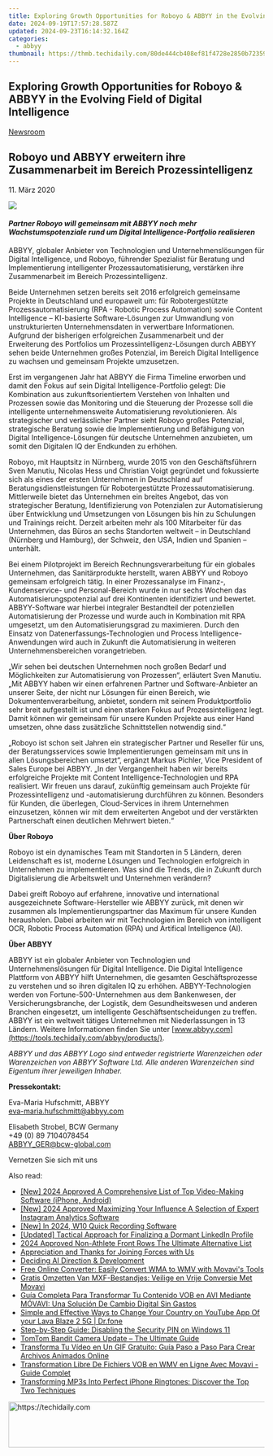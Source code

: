 ```yaml
---
title: Exploring Growth Opportunities for Roboyo & ABBYY in the Evolving Field of Digital Intelligence
date: 2024-09-19T17:57:28.587Z
updated: 2024-09-23T16:14:32.164Z
categories:
  - abbyy
thumbnail: https://thmb.techidaily.com/80de444cb408ef81f4728e2850b723591d8016d7f4cd61445fe263111407c51f.jpg
---
```


## Exploring Growth Opportunities for Roboyo & ABBYY in the Evolving Field of Digital Intelligence

[Newsroom](https://tools.techidaily.com/abbyy/products/)

## Roboyo und ABBYY erweitern ihre Zusammenarbeit im Bereich Prozessintelligenz

11\. März 2020

![](https://content.abbyy.com/-/media/project/abbyy/abbyy/branchtemplates/shutterstock_1272462163_1296-x-729.jpg?h=729&iar=0&w=1296)

#### _Partner Roboyo will gemeinsam mit ABBYY noch mehr Wachstumspotenziale rund um Digital Intelligence-Portfolio realisieren_

ABBYY, globaler Anbieter von Technologien und Unternehmenslösungen für Digital Intelligence, und Roboyo, führender Spezialist für Beratung und Implementierung intelligenter Prozessautomatisierung, verstärken ihre Zusammenarbeit im Bereich Prozessintelligenz.

Beide Unternehmen setzen bereits seit 2016 erfolgreich gemeinsame Projekte in Deutschland und europaweit um: für Robotergestützte Prozessautomatisierung (RPA - Robotic Process Automation) sowie Content Intelligence – KI-basierte Software-Lösungen zur Umwandlung von unstrukturierten Unternehmensdaten in verwertbare Informationen. Aufgrund der bisherigen erfolgreichen Zusammenarbeit und der Erweiterung des Portfolios um Prozessintelligenz-Lösungen durch ABBYY sehen beide Unternehmen großes Potenzial, im Bereich Digital Intelligence zu wachsen und gemeinsam Projekte umzusetzen.

Erst im vergangenen Jahr hat ABBYY die Firma Timeline erworben und damit den Fokus auf sein Digital Intelligence-Portfolio gelegt: Die Kombination aus zukunftsorientiertem Verstehen von Inhalten und Prozessen sowie das Monitoring und die Steuerung der Prozesse soll die intelligente unternehmensweite Automatisierung revolutionieren. Als strategischer und verlässlicher Partner sieht Roboyo großes Potenzial, strategische Beratung sowie die Implementierung und Befähigung von Digital Intelligence-Lösungen für deutsche Unternehmen anzubieten, um somit den Digitalen IQ der Endkunden zu erhöhen.

Roboyo, mit Hauptsitz in Nürnberg, wurde 2015 von den Geschäftsführern Sven Manutiu, Nicolas Hess und Christian Voigt gegründet und fokussierte sich als eines der ersten Unternehmen in Deutschland auf Beratungsdienstleistungen für Robotergestützte Prozessautomatisierung. Mittlerweile bietet das Unternehmen ein breites Angebot, das von strategischer Beratung, Identifizierung von Potenzialen zur Automatisierung über Entwicklung und Umsetzungen von Lösungen bis hin zu Schulungen und Trainings reicht. Derzeit arbeiten mehr als 100 Mitarbeiter für das Unternehmen, das Büros an sechs Standorten weltweit – in Deutschland (Nürnberg und Hamburg), der Schweiz, den USA, Indien und Spanien – unterhält.

Bei einem Pilotprojekt im Bereich Rechnungsverarbeitung für ein globales Unternehmen, das Sanitärprodukte herstellt, waren ABBYY und Roboyo gemeinsam erfolgreich tätig. In einer Prozessanalyse im Finanz-, Kundenservice- und Personal-Bereich wurde in nur sechs Wochen das Automatisierungspotenzial auf drei Kontinenten identifiziert und bewertet. ABBYY-Software war hierbei integraler Bestandteil der potenziellen Automatisierung der Prozesse und wurde auch in Kombination mit RPA umgesetzt, um den Automatisierungsgrad zu maximieren. Durch den Einsatz von Datenerfassungs-Technologien und Process Intelligence-Anwendungen wird auch in Zukunft die Automatisierung in weiteren Unternehmensbereichen vorangetrieben.

„Wir sehen bei deutschen Unternehmen noch großen Bedarf und Möglichkeiten zur Automatisierung von Prozessen“, erläutert Sven Manutiu. „Mit ABBYY haben wir einen erfahrenen Partner und Software-Anbieter an unserer Seite, der nicht nur Lösungen für einen Bereich, wie Dokumentenverarbeitung, anbietet, sondern mit seinem Produktportfolio sehr breit aufgestellt ist und einen starken Fokus auf Prozessintelligenz legt. Damit können wir gemeinsam für unsere Kunden Projekte aus einer Hand umsetzen, ohne dass zusätzliche Schnittstellen notwendig sind.“

„Roboyo ist schon seit Jahren ein strategischer Partner und Reseller für uns, der Beratungsservices sowie Implementierungen gemeinsam mit uns in allen Lösungsbereichen umsetzt“, ergänzt Markus Pichler, Vice President of Sales Europe bei ABBYY. „In der Vergangenheit haben wir bereits erfolgreiche Projekte mit Content Intelligence-Technologien und RPA realisiert. Wir freuen uns darauf, zukünftig gemeinsam auch Projekte für Prozessintelligenz und -automatisierung durchführen zu können. Besonders für Kunden, die überlegen, Cloud-Services in ihrem Unternehmen einzusetzen, können wir mit dem erweiterten Angebot und der verstärkten Partnerschaft einen deutlichen Mehrwert bieten.“

**Über Roboyo**

Roboyo ist ein dynamisches Team mit Standorten in 5 Ländern, deren Leidenschaft es ist, moderne Lösungen und Technologien erfolgreich in Unternehmen zu implementieren. Was sind die Trends, die in Zukunft durch Digitalisierung die Arbeitswelt und Unternehmen verändern? 

Dabei greift Roboyo auf erfahrene, innovative und international ausgezeichnete Software-Hersteller wie ABBYY zurück, mit denen wir zusammen als Implementierungspartner das Maximum für unsere Kunden herausholen. Dabei arbeiten wir mit Technologien im Bereich von intelligent OCR, Robotic Process Automation (RPA) und Artifical Intelligence (AI).

**Über ABBYY**

ABBYY ist ein globaler Anbieter von Technologien und Unternehmenslösungen für Digital Intelligence. Die Digital Intelligence Plattform von ABBYY hilft Unternehmen, die gesamten Geschäftsprozesse zu verstehen und so ihren digitalen IQ zu erhöhen. ABBYY-Technologien werden von Fortune-500-Unternehmen aus dem Bankenwesen, der Versicherungsbranche, der Logistik, dem Gesundheitswesen und anderen Branchen eingesetzt, um intelligente Geschäftsentscheidungen zu treffen. ABBYY ist ein weltweit tätiges Unternehmen mit Niederlassungen in 13 Ländern. Weitere Informationen finden Sie unter [www.abbyy.com](https://tools.techidaily.com/abbyy/products/).

_ABBYY und das ABBYY Logo sind entweder registrierte Warenzeichen oder Warenzeichen von ABBYY Software Ltd. Alle anderen Warenzeichen sind Eigentum ihrer jeweiligen Inhaber._

**Pressekontakt:**

Eva-Maria Hufschmitt, ABBYY  
[eva-maria.hufschmitt@abbyy.com](https://tools.techidaily.com/abbyy/products/)

Elisabeth Strobel, BCW Germany  
+49 (0) 89 7104078454  
[ABBYY\_GER@bcw-global.com](https://tools.techidaily.com/abbyy/products/)

Vernetzen Sie sich mit uns

<ins class="adsbygoogle"
     style="display:block"
     data-ad-format="autorelaxed"
     data-ad-client="ca-pub-7571918770474297"
     data-ad-slot="1223367746"></ins>

<ins class="adsbygoogle"
     style="display:block"
     data-ad-client="ca-pub-7571918770474297"
     data-ad-slot="8358498916"
     data-ad-format="auto"
     data-full-width-responsive="true"></ins>

<span class="atpl-alsoreadstyle">Also read:</span>
<div><ul>
<li><a href="https://youtube-data.techidaily.com/024-approved-a-comprehensive-list-of-top-video-making-software-iphone-android/"><u>[New] 2024 Approved A Comprehensive List of Top Video-Making Software (iPhone, Android)</u></a></li>
<li><a href="https://instagram-videos.techidaily.com/new-2024-approved-maximizing-your-influence-a-selection-of-expert-instagram-analytics-software/"><u>[New] 2024 Approved Maximizing Your Influence A Selection of Expert Instagram Analytics Software</u></a></li>
<li><a href="https://video-capture.techidaily.com/new-in-2024-w10-quick-recording-software/"><u>[New] In 2024, W10 Quick Recording Software</u></a></li>
<li><a href="https://some-approaches.techidaily.com/updated-tactical-approach-for-finalizing-a-dormant-linkedin-profile/"><u>[Updated] Tactical Approach for Finalizing a Dormant LinkedIn Profile</u></a></li>
<li><a href="https://fox-cloud.techidaily.com/2024-approved-non-athlete-front-rows-the-ultimate-alternative-list/"><u>2024 Approved Non-Athlete Front Rows The Ultimate Alternative List</u></a></li>
<li><a href="https://solve-manuals.techidaily.com/appreciation-and-thanks-for-joining-forces-with-us/"><u>Appreciation and Thanks for Joining Forces with Us</u></a></li>
<li><a href="https://tech-haven.techidaily.com/deciding-ai-direction-and-development/"><u>Deciding AI Direction & Development</u></a></li>
<li><a href="https://solve-manuals.techidaily.com/free-online-converter-easily-convert-wma-to-wmv-with-movavis-tools/"><u>Free Online Converter: Easily Convert WMA to WMV with Movavi's Tools</u></a></li>
<li><a href="https://solve-manuals.techidaily.com/gratis-omzetten-van-mxf-bestandjes-veilige-en-vrije-conversie-met-movavi/"><u>Gratis Omzetten Van MXF-Bestandjes: Veilige en Vrije Conversie Met Movavi</u></a></li>
<li><a href="https://solve-manuals.techidaily.com/guia-completa-para-transformar-tu-contenido-vob-en-avi-mediante-movavi-una-solucion-de-cambio-digital-sin-gastos/"><u>Guía Completa Para Transformar Tu Contenido VOB en AVI Mediante MÓVAVI: Una Solución De Cambio Digital Sin Gastos</u></a></li>
<li><a href="https://location-social.techidaily.com/simple-and-effective-ways-to-change-your-country-on-youtube-app-of-your-lava-blaze-2-5g-drfone-by-drfone-virtual-android/"><u>Simple and Effective Ways to Change Your Country on YouTube App Of your Lava Blaze 2 5G | Dr.fone</u></a></li>
<li><a href="https://tech-renaissance.techidaily.com/step-by-step-guide-disabling-the-security-pin-on-windows-11/"><u>Step-by-Step Guide: Disabling the Security PIN on Windows 11</u></a></li>
<li><a href="https://extra-lessons.techidaily.com/tomtom-bandit-camera-update-the-ultimate-guide/"><u>TomTom Bandit Camera Update – The Ultimate Guide</u></a></li>
<li><a href="https://solve-manuals.techidaily.com/transforma-tu-video-en-un-gif-gratuito-guia-paso-a-paso-para-crear-archivos-animados-online/"><u>Transforma Tu Vídeo en Un GIF Gratuito: Guía Paso a Paso Para Crear Archivos Animados Online</u></a></li>
<li><a href="https://solve-manuals.techidaily.com/transformation-libre-de-fichiers-vob-en-wmv-en-ligne-avec-movavi-guide-complet/"><u>Transformation Libre De Fichiers VOB en WMV en Ligne Avec Movavi - Guide Complet</u></a></li>
<li><a href="https://solve-manuals.techidaily.com/transforming-mp3s-into-perfect-iphone-ringtones-discover-the-top-two-techniques/"><u>Transforming MP3s Into Perfect iPhone Ringtones: Discover the Top Two Techniques</u></a></li>
</ul></div>

<!-- affiliate ads begin -->
<a href="https://dhgate.sjv.io/c/5597632/1186802/12108" target="_top" id="1186802">
  <img src="//a.impactradius-go.com/display-ad/12108-1186802" border="0" alt="https://techidaily.com" width="728" height="90"/>
</a>
<img height="0" width="0" src="https://dhgate.sjv.io/i/5597632/1186802/12108" style="position:absolute;visibility:hidden;" border="0" />
<!-- affiliate ads end -->

